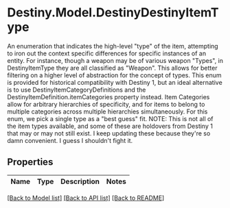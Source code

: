 # Destiny.Model.DestinyDestinyItemType
An enumeration that indicates the high-level \"type\" of the item, attempting to iron out the context specific differences for specific instances of an entity. For instance, though a weapon may be of various weapon \"Types\", in DestinyItemType they are all classified as \"Weapon\". This allows for better filtering on a higher level of abstraction for the concept of types.   This enum is provided for historical compatibility with Destiny 1, but an ideal alternative is to use DestinyItemCategoryDefinitions and the DestinyItemDefinition.itemCategories property instead. Item Categories allow for arbitrary hierarchies of specificity, and for items to belong to multiple categories across multiple hierarchies simultaneously. For this enum, we pick a single type as a \"best guess\" fit.   NOTE: This is not all of the item types available, and some of these are holdovers from Destiny 1 that may or may not still exist.   I keep updating these because they're so damn convenient. I guess I shouldn't fight it.

## Properties

Name | Type | Description | Notes
------------ | ------------- | ------------- | -------------

[[Back to Model list]](../README.md#documentation-for-models) [[Back to API list]](../README.md#documentation-for-api-endpoints) [[Back to README]](../README.md)

